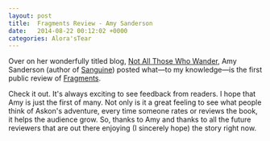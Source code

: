```yaml
---
layout: post
title:  Fragments Review - Amy Sanderson
date:   2014-08-22 00:12:02 +0000
categories: Alora'sTear
---
```


Over on her wonderfully titled blog, <a href="http://amysanderson.co.uk">Not All Those Who Wander</a>, Amy Sanderson (author of <a href="http://amysanderson.co.uk/sanguine/">Sanguine</a>) posted what—to my knowledge—is the first public review of <a href="/buy-the-book">Fragments</a>.

Check it out. It's always exciting to see feedback from readers. I hope that Amy is just the first of many. Not only is it a great feeling to see what people think of Askon's adventure, every time someone rates or reviews the book, it helps the audience grow. So, thanks to Amy and thanks to all the future reviewers that are out there enjoying (I sincerely hope) the story right now.
